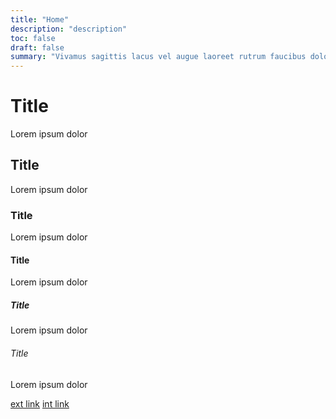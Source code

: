 ```yaml
---
title: "Home"
description: "description"
toc: false
draft: false
summary: "Vivamus sagittis lacus vel augue laoreet rutrum faucibus dolor auctor. Duis mollis, est non commodo luctus."
---
```


# Title
Lorem ipsum dolor

## Title
Lorem ipsum dolor

### Title
Lorem ipsum dolor

#### Title
Lorem ipsum dolor

##### Title
Lorem ipsum dolor

###### Title
Lorem ipsum dolor

[ext link](https://google.com)
[int link](about)
